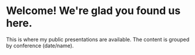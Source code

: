 # Welcome! We're glad you found us here.

This is where my public presentations are available. The content is grouped by conference (date/name).

